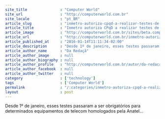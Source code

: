 ```yaml
---
site_title               : "Computer World"
site_url                 : "http://computerworld.com.br"
site_locale              : "pt_BR"
article_slug             : "inmetro-autoriza-cpqd-a-realizar-testes-de-conformidade-com-o-ipv6"
article_title            : "Inmetro autoriza CPqD a realizar testes de conformidade com o IPv6"
article_image            : "http://computerworld.com.br/sites/beta.computerworld.com.br/files/news_articles/ipv6.jpg"
article_url              : "http://computerworld.com.br/inmetro-autoriza-cpqd-realizar-testes-de-conformidade-com-o-ipv6"
article_published_at     : "2016-01-14T11:11:34-02:00"
article_description      : "Desde 1º de janeiro, esses testes passaram a ser obrigatórios para determinados equipamentos de telecom homologados pela Anatel..."
article_author_name      : "Da Redaçã"
article_author_image     : null
article_author_biography : null
article_author_profile   : "http://computerworld.com.br/autor/da-redacao"
article_author_facebook  : null
article_author_twitter   : null
category                 : ['technology']
tags                     : ['Computer World']
permalink                : "/:categories/inmetro-autoriza-cpqd-a-realizar-testes-de-conformidade-com-o-ipv6/"
layout                   : post
---
```


Desde 1º de janeiro, esses testes passaram a ser obrigatórios para determinados equipamentos de telecom homologados pela Anatel...
